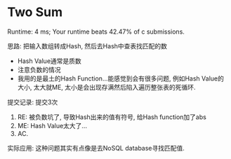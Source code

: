 # Two Sum

Runtime: 4 ms; Your runtime beats 42.47% of c submissions.

思路: 把输入数组转成Hash, 然后去Hash中查表找匹配的数
* Hash Value通常是质数
* 注意负数的情况
* 我用的是最土的Hash Function...能感觉到会有很多问题, 例如Hash Value的大小, 太大就ME, 太小是会出现存满然后陷入遍历整张表的死循环.

提交记录: 提交3次
1. RE: 被负数坑了, 导致Hash出来的值有符号, 给Hash function加了abs
2. ME: Hash Value太大了...
3. AC.

实际应用: 这种问题其实有点像是去NoSQL database寻找匹配值.